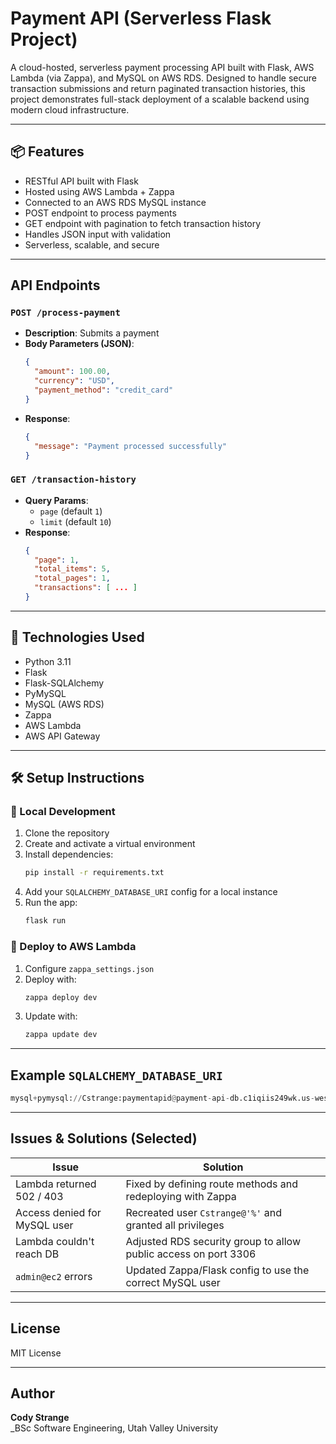 # Payment API (Serverless Flask Project)

A cloud-hosted, serverless payment processing API built with Flask, AWS Lambda (via Zappa), and MySQL on AWS RDS. Designed to handle secure transaction submissions and return paginated transaction histories, this project demonstrates full-stack deployment of a scalable backend using modern cloud infrastructure.

---

## 📦 Features

- RESTful API built with Flask
- Hosted using AWS Lambda + Zappa
- Connected to an AWS RDS MySQL instance
- POST endpoint to process payments
- GET endpoint with pagination to fetch transaction history
- Handles JSON input with validation
- Serverless, scalable, and secure

---

## API Endpoints

### `POST /process-payment`
- **Description**: Submits a payment
- **Body Parameters (JSON)**:
  ```json
  {
    "amount": 100.00,
    "currency": "USD",
    "payment_method": "credit_card"
  }
  ```
- **Response**:
  ```json
  {
    "message": "Payment processed successfully"
  }
  ```

### `GET /transaction-history`
- **Query Params**:
  - `page` (default `1`)
  - `limit` (default `10`)
- **Response**:
  ```json
  {
    "page": 1,
    "total_items": 5,
    "total_pages": 1,
    "transactions": [ ... ]
  }
  ```

---

## 🔧 Technologies Used
- Python 3.11
- Flask
- Flask-SQLAlchemy
- PyMySQL
- MySQL (AWS RDS)
- Zappa
- AWS Lambda
- AWS API Gateway

---

## 🛠 Setup Instructions

### 🔹 Local Development
1. Clone the repository
2. Create and activate a virtual environment
3. Install dependencies:
   ```bash
   pip install -r requirements.txt
   ```
4. Add your `SQLALCHEMY_DATABASE_URI` config for a local instance
5. Run the app:
   ```bash
   flask run
   ```

### 🔹 Deploy to AWS Lambda
1. Configure `zappa_settings.json`
2. Deploy with:
   ```bash
   zappa deploy dev
   ```
3. Update with:
   ```bash
   zappa update dev
   ```

---

## Example `SQLALCHEMY_DATABASE_URI`
```python
mysql+pymysql://Cstrange:paymentapid@payment-api-db.c1iqiis249wk.us-west-1.rds.amazonaws.com:3306/paymentAPI
```

---

## Issues & Solutions (Selected)

| Issue | Solution |
|-------|----------|
| Lambda returned 502 / 403 | Fixed by defining route methods and redeploying with Zappa |
| Access denied for MySQL user | Recreated user `Cstrange@'%'` and granted all privileges |
| Lambda couldn't reach DB | Adjusted RDS security group to allow public access on port 3306 |
| `admin@ec2` errors | Updated Zappa/Flask config to use the correct MySQL user |

---

## License
MIT License

---

## Author
**Cody Strange**  
_BSc Software Engineering, Utah Valley University
